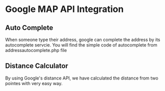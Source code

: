 <html>
<head>
<title>Google Map API Integration</title>
</head>
<body>
<h1>Google MAP API Integration</h1>
<h2>Auto Complete</h2>
<p>When someone type their address, google can complete the address by its autocomplete servcie. You will find the simple code of autocomplete from addressautocomplete.php file</p>

<h2>Distance Calculator</h2>
<p>By using Google's distance API, we have calculated the distance from two pointes with very easy way.</p>
</body>
</html>